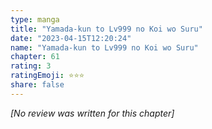 ```yaml
---
type: manga
title: "Yamada-kun to Lv999 no Koi wo Suru"
date: "2023-04-15T12:20:24"
name: "Yamada-kun to Lv999 no Koi wo Suru"
chapter: 61
rating: 3
ratingEmoji: ⭐️⭐️⭐️
share: false
---
```


_[No review was written for this chapter]_

